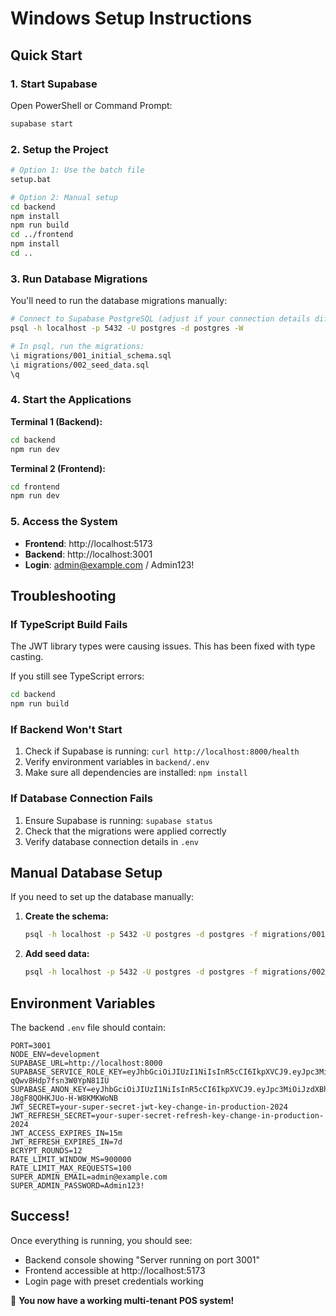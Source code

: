 # Windows Setup Instructions

## Quick Start

### 1. Start Supabase
Open PowerShell or Command Prompt:
```bash
supabase start
```

### 2. Setup the Project
```bash
# Option 1: Use the batch file
setup.bat

# Option 2: Manual setup
cd backend
npm install
npm run build
cd ../frontend
npm install
cd ..
```

### 3. Run Database Migrations
You'll need to run the database migrations manually:

```bash
# Connect to Supabase PostgreSQL (adjust if your connection details differ)
psql -h localhost -p 5432 -U postgres -d postgres -W

# In psql, run the migrations:
\i migrations/001_initial_schema.sql
\i migrations/002_seed_data.sql
\q
```

### 4. Start the Applications

**Terminal 1 (Backend):**
```bash
cd backend
npm run dev
```

**Terminal 2 (Frontend):**
```bash
cd frontend
npm run dev
```

### 5. Access the System
- **Frontend**: http://localhost:5173
- **Backend**: http://localhost:3001
- **Login**: admin@example.com / Admin123!

## Troubleshooting

### If TypeScript Build Fails
The JWT library types were causing issues. This has been fixed with type casting.

If you still see TypeScript errors:
```bash
cd backend
npm run build
```

### If Backend Won't Start
1. Check if Supabase is running: `curl http://localhost:8000/health`
2. Verify environment variables in `backend/.env`
3. Make sure all dependencies are installed: `npm install`

### If Database Connection Fails
1. Ensure Supabase is running: `supabase status`
2. Check that the migrations were applied correctly
3. Verify database connection details in `.env`

## Manual Database Setup

If you need to set up the database manually:

1. **Create the schema:**
   ```bash
   psql -h localhost -p 5432 -U postgres -d postgres -f migrations/001_initial_schema.sql
   ```

2. **Add seed data:**
   ```bash
   psql -h localhost -p 5432 -U postgres -d postgres -f migrations/002_seed_data.sql
   ```

## Environment Variables

The backend `.env` file should contain:
```env
PORT=3001
NODE_ENV=development
SUPABASE_URL=http://localhost:8000
SUPABASE_SERVICE_ROLE_KEY=eyJhbGciOiJIUzI1NiIsInR5cCI6IkpXVCJ9.eyJpc3MiOiJzdXBhYmFzZS1kZW1vIiwicm9sZSI6InNlcnZpY2Vfcm9sZSIsImV4cCI6MTk4MzgxMjk5Nn0.EGIM96RAZx35lJzdJsyH-qQwv8Hdp7fsn3W0YpN81IU
SUPABASE_ANON_KEY=eyJhbGciOiJIUzI1NiIsInR5cCI6IkpXVCJ9.eyJpc3MiOiJzdXBhYmFzZS1kZW1vIiwicm9sZSI6ImFub24iLCJleHAiOjE5ODM4MTI5OTZ9.6NTvqm9UZ2sKxQj-J8gF8QOHKJUo-H-W8KMKWoNB
JWT_SECRET=your-super-secret-jwt-key-change-in-production-2024
JWT_REFRESH_SECRET=your-super-secret-refresh-key-change-in-production-2024
JWT_ACCESS_EXPIRES_IN=15m
JWT_REFRESH_EXPIRES_IN=7d
BCRYPT_ROUNDS=12
RATE_LIMIT_WINDOW_MS=900000
RATE_LIMIT_MAX_REQUESTS=100
SUPER_ADMIN_EMAIL=admin@example.com
SUPER_ADMIN_PASSWORD=Admin123!
```

## Success!

Once everything is running, you should see:
- Backend console showing "Server running on port 3001"
- Frontend accessible at http://localhost:5173
- Login page with preset credentials working

🎉 **You now have a working multi-tenant POS system!**